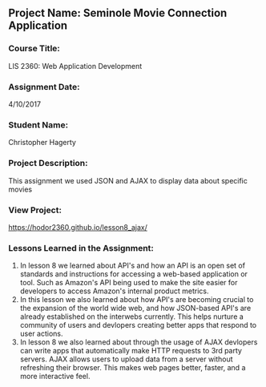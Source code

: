 ## Project Name:  Seminole Movie Connection Application

### Course Title:
LIS 2360:  Web Application Development

### Assignment Date:  
4/10/2017

### Student Name:  
Christopher Hagerty

### Project Description:
This assignment we used JSON and AJAX to display data about specific movies

### View Project:
https://hodor2360.github.io/lesson8_ajax/

### Lessons Learned in the Assignment:
1. In lesson 8 we learned about API's and how an API is an open set of standards and instructions for accessing a web-based application or tool. Such as Amazon's API being used to make the site easier for developers to access Amazon's internal product metrics.
2. In this lesson we also learned about how API's are becoming crucial to the expansion of the world wide web, and how JSON-based API's are already established on the interwebs currently. This helps nurture a community of users and devlopers creating better apps that respond to user actions.
3. In lesson 8 we also learned about through the usage of AJAX devlopers can write apps that automatically make HTTP requests to 3rd party servers. AJAX allows users to upload data from a server without refreshing their browser. This makes web pages better, faster, and a more interactive feel. 
